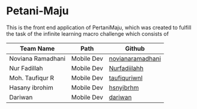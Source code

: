 ﻿# Petani-Maju
This is the front end application of PertaniMaju, which was created to fulfill the task of the infinite learning macro challenge which consists of

| Team Name                 |  Path        | Github                                                          |
| ------------------------- | -----------  | --------------------------------------------------------------- |
| Noviana Ramadhani         | Mobile Dev   | [novianaramadhani](https://github.com/novianaramadhani)         |
| Nur Fadillah              | Mobile Dev   | [Nurfadiilahh](https://github.com/Nurfadiilahh)                 |
| Moh. Taufiqur R           | Mobile Dev   | [taufiquriwnl](https://github.com/taufiquriwnl)                 |
| Hasany ibrohim            | Mobile Dev   | [hsnyibrhm](https://github.com/hsnyibrhm)                       |
| Dariwan                   | Mobile Dev   | [dariwan](https://github.com/dariwan)                           |
